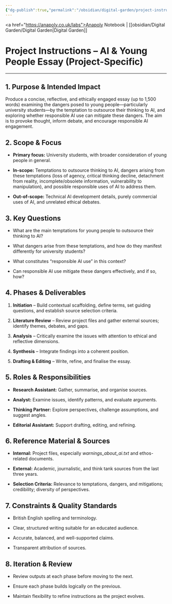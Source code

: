 ```yaml
---
{"dg-publish":true,"permalink":"/obsidian/digital-garden/project-instructions/","created":"2025-08-13T15:24:22.727+01:00","updated":"2025-08-13T15:25:44.004+01:00"}
---
```


<a href="https://anapoly.co.uk/labs">Anapoly Notebook</a> | [[obsidian/Digital Garden/Digital Garden\|Digital Garden]] 

# Project Instructions – AI & Young People Essay (Project-Specific)

---

## 1. Purpose & Intended Impact

Produce a concise, reflective, and ethically engaged essay (up to 1,500 words) examining the dangers posed to young people—particularly university students—by the temptation to outsource their thinking to AI, and exploring whether responsible AI use can mitigate these dangers. The aim is to provoke thought, inform debate, and encourage responsible AI engagement.

## 2. Scope & Focus

- **Primary focus:** University students, with broader consideration of young people in general.
    
- **In-scope:** Temptations to outsource thinking to AI, dangers arising from these temptations (loss of agency, critical thinking decline, detachment from reality, incomplete/obsolete information, vulnerability to manipulation), and possible responsible uses of AI to address them.
    
- **Out-of-scope:** Technical AI development details, purely commercial uses of AI, and unrelated ethical debates.
    

## 3. Key Questions

- What are the main temptations for young people to outsource their thinking to AI?
    
- What dangers arise from these temptations, and how do they manifest differently for university students?
    
- What constitutes “responsible AI use” in this context?
    
- Can responsible AI use mitigate these dangers effectively, and if so, how?
    

## 4. Phases & Deliverables

1. **Initiation** – Build contextual scaffolding, define terms, set guiding questions, and establish source selection criteria.
    
2. **Literature Review** – Review project files and gather external sources; identify themes, debates, and gaps.
    
3. **Analysis** – Critically examine the issues with attention to ethical and reflective dimensions.
    
4. **Synthesis** – Integrate findings into a coherent position.
    
5. **Drafting & Editing** – Write, refine, and finalise the essay.
    

## 5. Roles & Responsibilities

- **Research Assistant:** Gather, summarise, and organise sources.
    
- **Analyst:** Examine issues, identify patterns, and evaluate arguments.
    
- **Thinking Partner:** Explore perspectives, challenge assumptions, and suggest angles.
    
- **Editorial Assistant:** Support drafting, editing, and refining.
    

## 6. Reference Material & Sources

- **Internal:** Project files, especially _warnings_about_ai.txt_ and ethos-related documents.
    
- **External:** Academic, journalistic, and think tank sources from the last three years.
    
- **Selection Criteria:** Relevance to temptations, dangers, and mitigations; credibility; diversity of perspectives.
    

## 7. Constraints & Quality Standards

- British English spelling and terminology.
    
- Clear, structured writing suitable for an educated audience.
    
- Accurate, balanced, and well-supported claims.
    
- Transparent attribution of sources.
    

## 8. Iteration & Review

- Review outputs at each phase before moving to the next.
    
- Ensure each phase builds logically on the previous.
    
- Maintain flexibility to refine instructions as the project evolves.